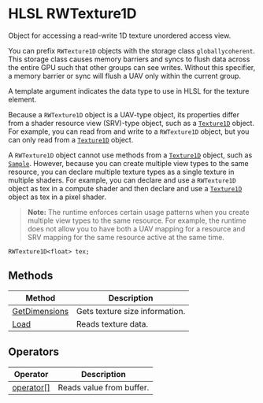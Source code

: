 # HLSL RWTexture1D

Object for accessing a read-write 1D texture unordered access view.

You can prefix `RWTexture1D` objects with the storage class `globallycoherent`. This storage class causes memory barriers and syncs to flush data across the entire GPU such that other groups can see writes. Without this specifier, a memory barrier or sync will flush a UAV only within the current group.

A template argument indicates the data type to use in HLSL for the texture element.

Because a `RWTexture1D` object is a UAV-type object, its properties differ from a shader resource view (SRV)-type object, such as a [`Texture1D`](hlsl-obj-texture1d.md) object. For example, you can read from and write to a `RWTexture1D` object, but you can only read from a [`Texture1D`](hlsl-obj-texture1d.md) object.

A `RWTexture1D` object cannot use methods from a [`Texture1D`](hlsl-obj-texture1d.md) object, such as [`Sample`](hlsl-method-sample.md). However, because you can create multiple view types to the same resource, you can declare multiple texture types as a single texture in multiple shaders. For example, you can declare and use a `RWTexture1D` object as tex in a compute shader and then declare and use a [`Texture1D`](hlsl-obj-texture1d.md) object as tex in a pixel shader.

>**Note:** The runtime enforces certain usage patterns when you create multiple view types to the same resource. For example, the runtime does not allow you to have both a UAV mapping for a resource and SRV mapping for the same resource active at the same time.

```HLSL
RWTexture1D<float> tex;
```

## Methods

| Method | Description |
| - | - |
| [GetDimensions](hlsl-method-getDimensions.md) | Gets texture size information. |
| [Load](hlsl-method-load.md) | Reads texture data. |

## Operators

| Operator | Description |
| - | - |
| [operator\[\]](hlsl-operator.md) | Reads value from buffer. |